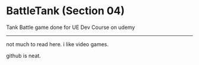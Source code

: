 # BattleTank (Section 04)
Tank Battle game done for UE Dev Course on udemy

---

not much to read here. i like video games.

github is neat.